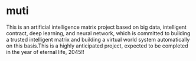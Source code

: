 # muti
This is an artificial intelligence matrix project based on big data, intelligent contract, deep learning, and neural network, which is committed to building a trusted intelligent matrix and building a virtual world system automatically on this basis.This is a highly anticipated project, expected to be completed in the year of eternal life, 2045!!
